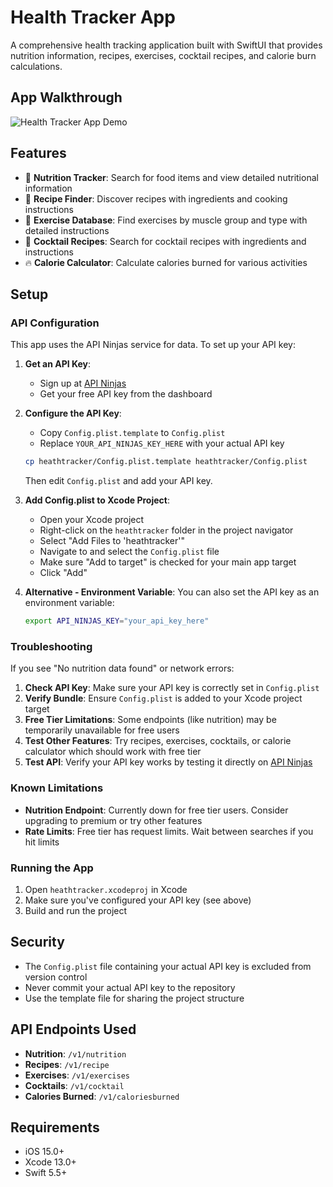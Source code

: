 # Health Tracker App

A comprehensive health tracking application built with SwiftUI that provides nutrition information, recipes, exercises, cocktail recipes, and calorie burn calculations.

## App Walkthrough

![Health Tracker App Demo](walkthrough.gif)

## Features

- 🥗 **Nutrition Tracker**: Search for food items and view detailed nutritional information
- 🍳 **Recipe Finder**: Discover recipes with ingredients and cooking instructions
- 💪 **Exercise Database**: Find exercises by muscle group and type with detailed instructions
- 🍹 **Cocktail Recipes**: Search for cocktail recipes with ingredients and instructions
- 🔥 **Calorie Calculator**: Calculate calories burned for various activities

## Setup

### API Configuration

This app uses the API Ninjas service for data. To set up your API key:

1. **Get an API Key**:

   - Sign up at [API Ninjas](https://api.api-ninjas.com/)
   - Get your free API key from the dashboard

2. **Configure the API Key**:

   - Copy `Config.plist.template` to `Config.plist`
   - Replace `YOUR_API_NINJAS_KEY_HERE` with your actual API key

   ```bash
   cp heathtracker/Config.plist.template heathtracker/Config.plist
   ```

   Then edit `Config.plist` and add your API key.

3. **Add Config.plist to Xcode Project**:

   - Open your Xcode project
   - Right-click on the `heathtracker` folder in the project navigator
   - Select "Add Files to 'heathtracker'"
   - Navigate to and select the `Config.plist` file
   - Make sure "Add to target" is checked for your main app target
   - Click "Add"

4. **Alternative - Environment Variable**:
   You can also set the API key as an environment variable:
   ```bash
   export API_NINJAS_KEY="your_api_key_here"
   ```

### Troubleshooting

If you see "No nutrition data found" or network errors:

1. **Check API Key**: Make sure your API key is correctly set in `Config.plist`
2. **Verify Bundle**: Ensure `Config.plist` is added to your Xcode project target
3. **Free Tier Limitations**: Some endpoints (like nutrition) may be temporarily unavailable for free users
4. **Test Other Features**: Try recipes, exercises, cocktails, or calorie calculator which should work with free tier
5. **Test API**: Verify your API key works by testing it directly on [API Ninjas](https://api.api-ninjas.com/)

### Known Limitations

- **Nutrition Endpoint**: Currently down for free tier users. Consider upgrading to premium or try other features
- **Rate Limits**: Free tier has request limits. Wait between searches if you hit limits

### Running the App

1. Open `heathtracker.xcodeproj` in Xcode
2. Make sure you've configured your API key (see above)
3. Build and run the project

## Security

- The `Config.plist` file containing your actual API key is excluded from version control
- Never commit your actual API key to the repository
- Use the template file for sharing the project structure

## API Endpoints Used

- **Nutrition**: `/v1/nutrition`
- **Recipes**: `/v1/recipe`
- **Exercises**: `/v1/exercises`
- **Cocktails**: `/v1/cocktail`
- **Calories Burned**: `/v1/caloriesburned`

## Requirements

- iOS 15.0+
- Xcode 13.0+
- Swift 5.5+
